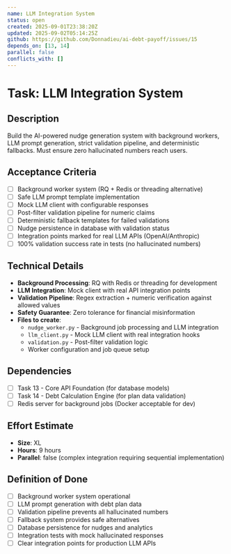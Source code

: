 ```yaml
---
name: LLM Integration System
status: open
created: 2025-09-01T23:38:20Z
updated: 2025-09-02T05:14:25Z
github: https://github.com/Donnadieu/ai-debt-payoff/issues/15
depends_on: [13, 14]
parallel: false
conflicts_with: []
---
```


# Task: LLM Integration System

## Description

Build the AI-powered nudge generation system with background workers, LLM prompt generation, strict validation pipeline, and deterministic fallbacks. Must ensure zero hallucinated numbers reach users.

## Acceptance Criteria

- [ ] Background worker system (RQ + Redis or threading alternative)
- [ ] Safe LLM prompt template implementation
- [ ] Mock LLM client with configurable responses
- [ ] Post-filter validation pipeline for numeric claims
- [ ] Deterministic fallback templates for failed validations
- [ ] Nudge persistence in database with validation status
- [ ] Integration points marked for real LLM APIs (OpenAI/Anthropic)
- [ ] 100% validation success rate in tests (no hallucinated numbers)

## Technical Details

- **Background Processing**: RQ with Redis or threading for development
- **LLM Integration**: Mock client with real API integration points
- **Validation Pipeline**: Regex extraction + numeric verification against allowed values
- **Safety Guarantee**: Zero tolerance for financial misinformation
- **Files to create**:
  - `nudge_worker.py` - Background job processing and LLM integration
  - `llm_client.py` - Mock LLM client with real integration hooks
  - `validation.py` - Post-filter validation logic
  - Worker configuration and job queue setup

## Dependencies

- [ ] Task 13 - Core API Foundation (for database models)
- [ ] Task 14 - Debt Calculation Engine (for plan data validation)
- [ ] Redis server for background jobs (Docker acceptable for dev)

## Effort Estimate

- **Size**: XL
- **Hours**: 9 hours
- **Parallel**: false (complex integration requiring sequential implementation)

## Definition of Done

- [ ] Background worker system operational
- [ ] LLM prompt generation with debt plan data
- [ ] Validation pipeline prevents all hallucinated numbers
- [ ] Fallback system provides safe alternatives
- [ ] Database persistence for nudges and analytics
- [ ] Integration tests with mock hallucinated responses
- [ ] Clear integration points for production LLM APIs
